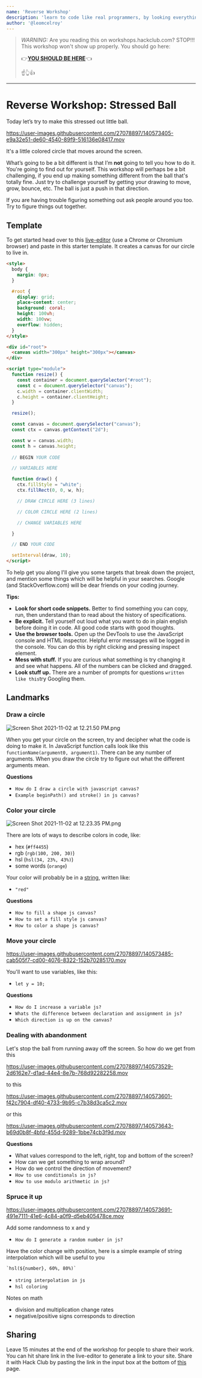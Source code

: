```yaml
---
name: 'Reverse Workshop'
description: 'learn to code like real programmers, by looking everything up'
author: '@leomcelroy'
---
```



> *WARNING:* Are you reading this on workshops.hackclub.com? STOP!!! This workshop won't show up properly. You should go here:
>
> 👉[**YOU SHOULD BE HERE**](https://github.com/hackclub/hackclub/blob/main/workshops/stressed_ball/README.md#reverse-workshop-stressed-ball)👈
>
>  ☝️👆👍 

---

# Reverse Workshop: Stressed Ball

Today let’s try to make this stressed out little ball.

https://user-images.githubusercontent.com/27078897/140573405-e9a32e51-de60-4540-89f9-516136e08417.mov

It's a little colored circle that moves around the screen.

What’s going to be a bit different is that I’m **not** going to tell you how to do it. You're going to find out for yourself. This workshop will perhaps be a bit challenging, if you end up making something different from the ball that's totally fine. Just try to challenge yourself by getting your drawing to move, grow, bounce, etc. The ball is just a push in that direction.

If you are having trouble figuring something out ask people around you too. Try to figure things out together.

## Template

To get started head over to this [live-editor](https://hackclub.github.io/live-editor/) (use a Chrome or Chromium browser) and paste in this starter template. It creates a canvas for our circle to live in.

```html
<style>
  body {
    margin: 0px;
  }

  #root {
    display: grid;
    place-content: center;
    background: coral;
    height: 100vh;
    width: 100vw;
    overflow: hidden;
  }
</style>

<div id="root">
  <canvas width="300px" height="300px"></canvas>
</div>

<script type="module">
  function resize() {
    const container = document.querySelector("#root");
    const c = document.querySelector("canvas");
    c.width = container.clientWidth;
    c.height = container.clientHeight;
  }

  resize();

  const canvas = document.querySelector("canvas");
  const ctx = canvas.getContext("2d");

  const w = canvas.width;
  const h = canvas.height;
	
  // BEGIN YOUR CODE

  // VARIABLES HERE

  function draw() {
    ctx.fillStyle = "white";
    ctx.fillRect(0, 0, w, h);

    // DRAW CIRCLE HERE (3 lines)

    // COLOR CIRCLE HERE (2 lines)

    // CHANGE VARIABLES HERE

  }

  // END YOUR CODE

  setInterval(draw, 10);
</script>
```

To help get you along I'll give you some targets that break down the project, and mention some things which will be helpful in your searches. Google (and StackOverflow.com) will be dear friends on your coding journey.

**Tips:**

- **Look for short code snippets.** Better to find something you can copy, run, then understand than to read about the history of specifications.
- **Be explicit.** Tell yourself out loud what you want to do in plain english before doing it in code. All good code starts with good thoughts.
- **Use the browser tools.** Open up the DevTools to use the JavaScript console and HTML inspector. Helpful error messages will be logged in the console. You can do this by right clicking and pressing inspect element.
- **Mess with stuff.** If you are curious what something is try changing it and see what happens. All of the numbers can be clicked and dragged.
- **Look stuff up.** There are a number of prompts for questions `written like this`try Googling them.

## Landmarks

### Draw a circle

![Screen Shot 2021-11-02 at 12.21.50 PM.png](img/Screen_Shot_2021-11-02_at_12.21.50_PM.png)

When you get your circle on the screen, try and decipher what the code is doing to make it. In JavaScript function calls look like this `functionName(argument0, argument1)`. There can be any number of arguments. When you draw the circle try to figure out what the different arguments mean.

**Questions**

- `How do I draw a circle with javascript canvas?`
- `Example beginPath() and stroke() in js canvas?`

### Color your circle

![Screen Shot 2021-11-02 at 12.23.35 PM.png](img/Screen_Shot_2021-11-02_at_12.23.35_PM.png)

There are lots of ways to describe colors in code, like: 

- hex (`#ff4455`)
- rgb (`rgb(100, 200, 30)`)
- hsl (`hsl(34, 23%, 43%)`)
- some words (`orange`)

Your color will probably be in a [string](https://developer.mozilla.org/en-US/docs/Web/JavaScript/Reference/Global_Objects/String), written like:

- `"red"`

**Questions**

- `How to fill a shape js canvas?`
- `How to set a fill style js canvas?`
- `How to color a shape js canvas?`

### Move your circle

https://user-images.githubusercontent.com/27078897/140573485-cab505f7-cd00-4076-8322-152b70285170.mov

You'll want to use variables, like this:

- `let y = 10;`

**Questions**

- `How do I increase a variable js?`
- `Whats the difference between declaration and assignment in js?`
- `Which direction is up on the canvas?`

### Dealing with abandonment

Let's stop the ball from running away off the screen. So how do we get from this

https://user-images.githubusercontent.com/27078897/140573529-2d6162e7-d1ad-44e4-8e7b-768d92282258.mov

to this

https://user-images.githubusercontent.com/27078897/140573601-f42c7904-df40-4733-9b95-c7b38d3ca5c2.mov

or this

https://user-images.githubusercontent.com/27078897/140573643-b69d0b8f-4bfd-455d-9289-1bbe74cb3f9d.mov

**Questions**

- What values correspond to the left, right, top and bottom of the screen?
- How can we get something to wrap around?
- How do we control the direction of movement?
- `How to use conditionals in js?`
- `How to use modulo arithmetic in js?`

### Spruce it up

https://user-images.githubusercontent.com/27078897/140573691-491e7111-41e6-4c84-a0f9-d5eb405478ce.mov

Add some randomness to x and y

- `How do I generate a random number in js?`

Have the color change with position, here is a simple example of string interpolation which will be useful to you

```html
`hsl(${number}, 60%, 80%)`
```

- `string interpolation in js`
- `hsl coloring`

Notes on math

- division and multiplication change rates
- negative/positive signs corresponds to direction

## Sharing

Leave 15 minutes at the end of the workshop for people to share their work. You can hit share link in the live-editor to generate a link to your site. Share it with Hack Club by pasting the link in the input box at the bottom of [this](https://workshops.hackclub.com/stressed_ball/) page.
